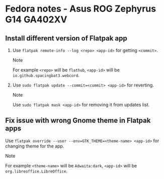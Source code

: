 # Fedora notes - Asus ROG Zephyrus G14 GA402XV

## Install different version of Flatpak app

1. Use `flatpak remote-info --log <repo> <app-id>` for getting `<commit>`.

    > [!NOTE]
    > For example `<repo>` will be `flathub`, `<app-id>` will be `io.github.spacingbat3.webcord`. 

2. Use `sudo flatpak update --commit=<commit> <app-id>` for reverting.

    > [!NOTE]
    > Use `sudo flatpak mask <app-id>` for removing it from updates list.

## Fix issue with wrong Gnome theme in Flatpak apps

Use `flatpak override --user --env=GTK_THEME=<theme-name> <app-id>` for changing theme for the app.

> [!NOTE]
> For example `<theme-name>` will be `Adwaita:dark`, `<app-id>` will be `org.libreoffice.LibreOffice`. 
